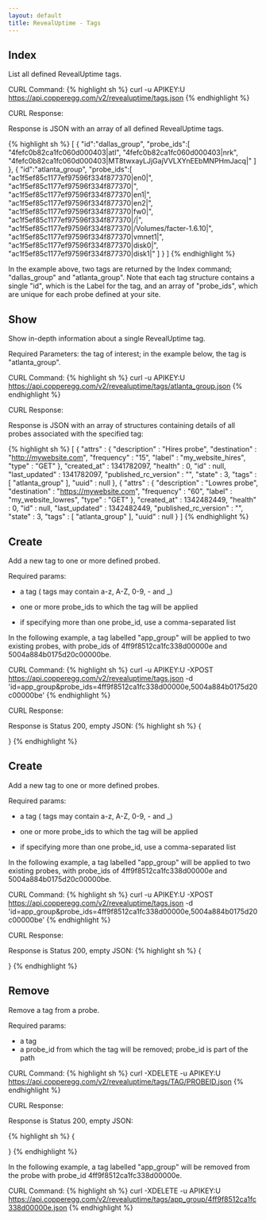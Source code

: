 ```yaml
---
layout: default
title: RevealUptime - Tags
---
```


Index
-----
List all defined RevealUptime tags.

CURL Command:
{% highlight sh %}
curl -u APIKEY:U https://api.copperegg.com/v2/revealuptime/tags.json
{% endhighlight %}

CURL Response:

Response is JSON with an array of all defined RevealUptime tags.

{% highlight sh %}
[
  { "id":"dallas_group",
    "probe_ids":[
      "4fefc0b82ca1fc060d000403|atl",
      "4fefc0b82ca1fc060d000403|nrk",
      "4fefc0b82ca1fc060d000403|MT8twxayLJjGajVVLXYnEEbMNPHmJacq|"
    ]
  },
  { "id":"atlanta_group",
    "probe_ids":[
      "ac1f5ef85c1177ef97596f334f877370|en0|",
      "ac1f5ef85c1177ef97596f334f877370|",
      "ac1f5ef85c1177ef97596f334f877370|en1|",
      "ac1f5ef85c1177ef97596f334f877370|en2|",
      "ac1f5ef85c1177ef97596f334f877370|fw0|",
      "ac1f5ef85c1177ef97596f334f877370|/|",
      "ac1f5ef85c1177ef97596f334f877370|/Volumes/facter-1.6.10|",
      "ac1f5ef85c1177ef97596f334f877370|vmnet1|",
      "ac1f5ef85c1177ef97596f334f877370|disk0|",
      "ac1f5ef85c1177ef97596f334f877370|disk1|"
    ]
  }
]
{% endhighlight %}

In the example above, two tags are returned by the Index command; "dallas_group" and "atlanta_group". Note that each tag structure contains a single "id", which is the Label for the tag, and an array of "probe_ids", which are unique for each probe defined at your site.


Show
----
Show in-depth information about a single RevealUptime tag.

Required Parameters: the tag of interest; in the example below, the tag is "atlanta_group".

CURL Command:
{% highlight sh %}
curl -u APIKEY:U https://api.copperegg.com/v2/revealuptime/tags/atlanta_group.json
{% endhighlight %}

CURL Response:

Response is JSON with an array of structures containing details of all probes associated with the specified tag:

{% highlight sh %}
[
  {
    "attrs" : {
      "description" : "Hires probe",
      "destination" : "http://mywebsite.com",
      "frequency" : "15",
      "label" : "my_website_hires",
      "type" : "GET"
    },
    "created_at" : 1341782097,
    "health" : 0,
    "id" : null,
    "last_updated" : 1341782097,
    "published_rc_version" : "",
    "state" : 3,
    "tags" : [ "atlanta_group" ],
    "uuid" : null
  },
  {
    "attrs" : {
      "description" : "Lowres probe",
      "destination" : "https://mywebsite.com",
      "frequency" : "60",
      "label" : "my_website_lowres",
      "type" : "GET"
    },
    "created_at" : 1342482449,
    "health" : 0,
    "id" : null,
    "last_updated" : 1342482449,
    "published_rc_version" : "",
    "state" : 3,
    "tags" : [ "atlanta_group" ],
    "uuid" : null
  }
]
{% endhighlight %}   
    
   
Create
------
Add a new tag to one or more defined probed.

Required params:  

* a tag ( tags may contain a-z, A-Z, 0-9, - and _)  

* one or more probe_ids to which the tag will be applied  

* if specifying more than one probe_id, use a comma-separated list  

In the following example, a tag labelled "app_group" will be applied to two existing probes, with probe_ids of 4ff9f8512ca1fc338d00000e and 5004a884b0175d20c00000be.

CURL Command:
{% highlight sh %}
curl -u APIKEY:U -XPOST https://api.copperegg.com/v2/revealuptime/tags.json -d 'id=app_group&probe_ids=4ff9f8512ca1fc338d00000e,5004a884b0175d20c00000be'
{% endhighlight %}

CURL Response:

Response is Status 200, empty JSON:
{% highlight sh %}
{

}
{% endhighlight %}   
   
    
   
Create
------
Add a new tag to one or more defined probes.

Required params:  

* a tag ( tags may contain a-z, A-Z, 0-9, - and _)  

* one or more probe_ids to which the tag will be applied  

* if specifying more than one probe_id, use a comma-separated list  

In the following example, a tag labelled "app_group" will be applied to two existing probes, with probe_ids of 4ff9f8512ca1fc338d00000e and 5004a884b0175d20c00000be.

CURL Command:
{% highlight sh %}
curl -u APIKEY:U -XPOST https://api.copperegg.com/v2/revealuptime/tags.json -d 'id=app_group&probe_ids=4ff9f8512ca1fc338d00000e,5004a884b0175d20c00000be'
{% endhighlight %}

CURL Response:

Response is Status 200, empty JSON:
{% highlight sh %}
{

}
{% endhighlight %}   
   
   
   
Remove
-------
Remove a tag from a probe.

Required params:
* a tag
* a probe_id from which the tag will be removed; probe_id is part of the path

CURL Command:
{% highlight sh %}
curl -XDELETE -u APIKEY:U https://api.copperegg.com/v2/revealuptime/tags/TAG/PROBEID.json
{% endhighlight %}   
   
CURL Response:

Response is Status 200, empty JSON:   
   
{% highlight sh %}
{

}
{% endhighlight %}


In the following example, a tag labelled "app_group" will be removed from the probe with probe_id 4ff9f8512ca1fc338d00000e.

CURL Command:
{% highlight sh %}
curl -XDELETE -u APIKEY:U https://api.copperegg.com/v2/revealuptime/tags/app_group/4ff9f8512ca1fc338d00000e.json
{% endhighlight %}


